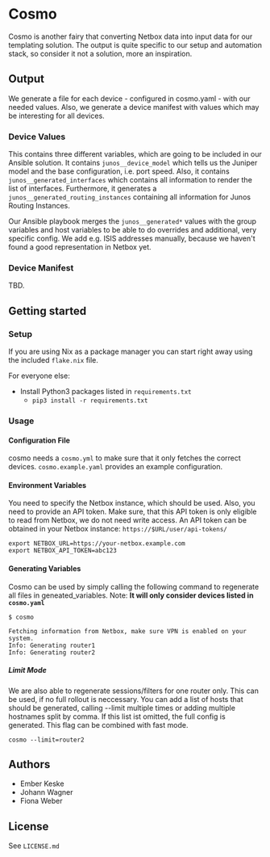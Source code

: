 # Cosmo

Cosmo is another fairy that converting Netbox data into input data for our templating solution.
The output is quite specific to our setup and automation stack, so consider it not a solution, more an inspiration.

## Output

We generate a file for each device - configured in cosmo.yaml - with our needed values.
Also, we generate a device manifest with values which may be interesting for all devices.

### Device Values

This contains three different variables, which are going to be included in our Ansible solution.
It contains `junos__device_model` which tells us the Juniper model and the base configuration, i.e. port speed.
Also, it contains `junos__generated_interfaces` which contains all information to render the list of interfaces.
Furthermore, it generates a `junos__generated_routing_instances` containing all information for Junos Routing Instances.

Our Ansible playbook merges the `junos__generated*` values with the group variables and host variables to be able to do overrides and 
additional, very specific config. We add e.g. ISIS addresses manually, because we haven't found a good representation in Netbox yet.

### Device Manifest

TBD.

## Getting started

### Setup
If you are using Nix as a package manager you can start right away using the included `flake.nix` file.

For everyone else:
- Install Python3 packages listed in `requirements.txt`
  - `pip3 install -r requirements.txt`


### Usage

#### Configuration File

cosmo needs a `cosmo.yml` to make sure that it only fetches the correct devices.
`cosmo.example.yaml` provides an example configuration.

#### Environment Variables

You need to specify the Netbox instance, which should be used. Also, you need to provide an API token.
Make sure, that this API token is only eligible to read from Netbox, we do not need write access.
An API token can be obtained in your Netbox instance: `https://$URL/user/api-tokens/`

```shell
export NETBOX_URL=https://your-netbox.example.com
export NETBOX_API_TOKEN=abc123
```

#### Generating Variables

Cosmo can be used by simply calling the following command to regenerate all files in geneated_variables.
Note: **It will only consider devices listed in `cosmo.yaml`**

```shell
$ cosmo

Fetching information from Netbox, make sure VPN is enabled on your system.
Info: Generating router1
Info: Generating router2
```

##### Limit Mode
We are also able to regenerate sessions/filters for one router only. This can be used, if no full rollout is neccessary. You can add a list of hosts that should be generated, calling --limit multiple times or adding multiple hostnames split by comma. If this list ist omitted, the full config is generated. This flag can be combined with fast mode.

```
cosmo --limit=router2
```

## Authors

+ Ember Keske
+ Johann Wagner
+ Fiona Weber

## License

See `LICENSE.md`
